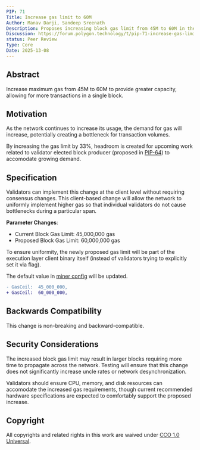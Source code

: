 ```yaml
---
PIP: 71
Title: Increase gas limit to 60M
Author: Manav Darji, Sandeep Sreenath
Description: Proposes increasing block gas limit from 45M to 60M in the Polygon PoS network.
Discussion: https://forum.polygon.technology/t/pip-71-increase-gas-limit-to-60m/21269
status: Peer Review
Type: Core
Date: 2025-13-08
---
```


## Abstract
Increase maximum gas from 45M to 60M to provide greater capacity, allowing for more transactions in a single block.

## Motivation
As the network continues to increase its usage, the demand for gas will increase, potentially creating a bottleneck for transaction volumes.

By increasing the gas limit by 33%, headroom is created for upcoming work related to validator elected block 
producer (proposed in [PIP-64](https://github.com/0xPolygon/Polygon-Improvement-Proposals/blob/main/PIPs/PIP-64.md)) to 
accomodate growing demand.

## Specification

Validators can implement this change at the client level without requiring consensus changes. This client-based change will allow the network to uniformly implement higher gas so that individual validators do not cause bottlenecks during a particular span. 

**Parameter Changes**:
- Current Block Gas Limit: 45,000,000 gas
- Proposed Block Gas Limit: 60,000,000 gas

To ensure uniformity, the newly proposed gas limit will be part of the execution layer client binary itself (instead of validators trying to explicitly set it via flag).

The default value in [miner config](https://github.com/0xPolygon/bor/blob/v2.2.9/miner/miner.go#L61-L62) will be updated.

```diff
- GasCeil:  45_000_000,
+ GasCeil:  60_000_000,
```

## Backwards Compatibility
This change is non-breaking and backward-compatible.

## Security Considerations
The increased block gas limit may result in larger blocks requiring more time to propagate across the network. Testing will ensure that this change does not significantly increase uncle rates or network desynchronization.

Validators should ensure CPU, memory, and disk resources can accomodate the increased gas requirements, though current recommended hardware specifications are expected to comfortably support the proposed increase.

## Copyright

All copyrights and related rights in this work are waived under [CCO 1.0 Universal](https://creativecommons.org/publicdomain/zero/1.0/legalcode).

